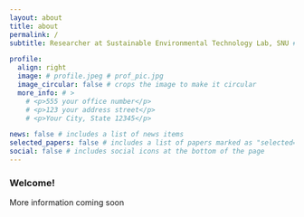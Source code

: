 ```yaml
---
layout: about
title: about
permalink: /
subtitle: Researcher at Sustainable Environmental Technology Lab, SNU # <a href='#'>Affiliations</a>. Address. Contacts. Moto. Etc.

profile:
  align: right
  image: # profile.jpeg # prof_pic.jpg
  image_circular: false # crops the image to make it circular
  more_info: # >
    # <p>555 your office number</p>
    # <p>123 your address street</p>
    # <p>Your City, State 12345</p>

news: false # includes a list of news items
selected_papers: false # includes a list of papers marked as "selected={true}"
social: false # includes social icons at the bottom of the page
---
```


<h3>Welcome!</h3>

<!-- I received M.S. in Civil and Environmental Engineering and B.S. in Chemistry from Seoul National University. -->

More information coming soon 

<div style="height: 4rem"></div>